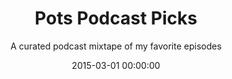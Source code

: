 ---
date:         2015-03-01 00:00:00
title:        Pots Podcast Picks
subtitle:     A curated podcast mixtape of my favorite episodes
description:  In early 2015, I built Pots Podcast Picks in order to more easily share my favorite podcast episodes with friends and family. My curated selection of favorite episodes is available not just through a website, but also through an RSS feed and even the iTunes Podcast directory. Using Jekyll as a publishing tool, any new episode I add is immediately made available through these means. Now, friends and family need only subscribe to my curated feed once with their podcast app of choice – and can easily find the latest episode I can't stop raving about.
website:      http://pots.fm
cta:          Listen to one of my favorite podcasts
category:     featured
---